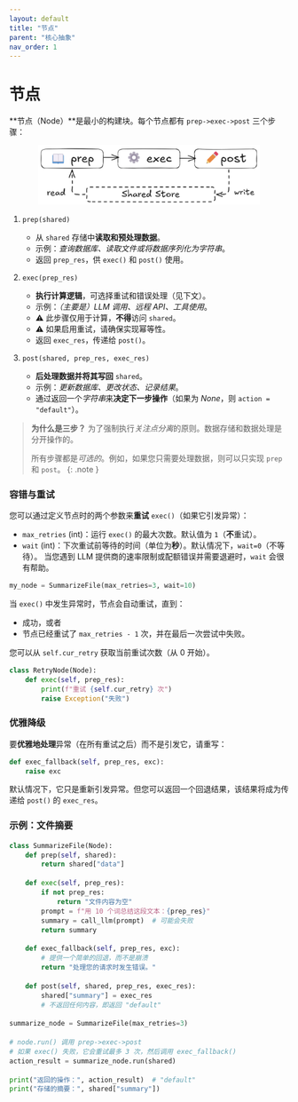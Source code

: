 ```yaml
---
layout: default
title: "节点"
parent: "核心抽象"
nav_order: 1
---
```


# 节点

**节点（Node）**是最小的构建块。每个节点都有 `prep->exec->post` 三个步骤：

<div align="center">
  <img src="https://github.com/the-pocket/.github/raw/main/assets/node.png?raw=true" width="400"/>
</div>

1. `prep(shared)`
   - 从 `shared` 存储中**读取和预处理数据**。
   - 示例：*查询数据库、读取文件或将数据序列化为字符串*。
   - 返回 `prep_res`，供 `exec()` 和 `post()` 使用。

2. `exec(prep_res)`
   - **执行计算逻辑**，可选择重试和错误处理（见下文）。
   - 示例：*（主要是）LLM 调用、远程 API、工具使用*。
   - ⚠️ 此步骤仅用于计算，**不得**访问 `shared`。
   - ⚠️ 如果启用重试，请确保实现幂等性。
   - 返回 `exec_res`，传递给 `post()`。

3. `post(shared, prep_res, exec_res)`
   - **后处理数据并将其写回** `shared`。
   - 示例：*更新数据库、更改状态、记录结果*。
   - 通过返回一个*字符串*来**决定下一步操作**（如果为 *None*，则 `action = "default"`）。

> **为什么是三步？** 为了强制执行*关注点分离*的原则。数据存储和数据处理是分开操作的。
>
> 所有步骤都是*可选的*。例如，如果您只需要处理数据，则可以只实现 `prep` 和 `post`。
{: .note }

### 容错与重试

您可以通过定义节点时的两个参数来**重试** `exec()`（如果它引发异常）：

- `max_retries` (int)：运行 `exec()` 的最大次数。默认值为 `1`（**不**重试）。
- `wait` (int)：下次重试前等待的时间（单位为**秒**）。默认情况下，`wait=0`（不等待）。
当您遇到 LLM 提供商的速率限制或配额错误并需要退避时，`wait` 会很有帮助。

```python 
my_node = SummarizeFile(max_retries=3, wait=10)
```

当 `exec()` 中发生异常时，节点会自动重试，直到：

- 成功，或者
- 节点已经重试了 `max_retries - 1` 次，并在最后一次尝试中失败。

您可以从 `self.cur_retry` 获取当前重试次数（从 0 开始）。

```python 
class RetryNode(Node):
    def exec(self, prep_res):
        print(f"重试 {self.cur_retry} 次")
        raise Exception("失败")
```

### 优雅降级

要**优雅地处理**异常（在所有重试之后）而不是引发它，请重写：

```python 
def exec_fallback(self, prep_res, exc):
    raise exc
```

默认情况下，它只是重新引发异常。但您可以返回一个回退结果，该结果将成为传递给 `post()` 的 `exec_res`。

### 示例：文件摘要

```python 
class SummarizeFile(Node):
    def prep(self, shared):
        return shared["data"]

    def exec(self, prep_res):
        if not prep_res:
            return "文件内容为空"
        prompt = f"用 10 个词总结这段文本：{prep_res}"
        summary = call_llm(prompt)  # 可能会失败
        return summary

    def exec_fallback(self, prep_res, exc):
        # 提供一个简单的回退，而不是崩溃
        return "处理您的请求时发生错误。"

    def post(self, shared, prep_res, exec_res):
        shared["summary"] = exec_res
        # 不返回任何内容，即返回 "default"

summarize_node = SummarizeFile(max_retries=3)

# node.run() 调用 prep->exec->post
# 如果 exec() 失败，它会重试最多 3 次，然后调用 exec_fallback()
action_result = summarize_node.run(shared)

print("返回的操作：", action_result)  # "default"
print("存储的摘要：", shared["summary"])
```